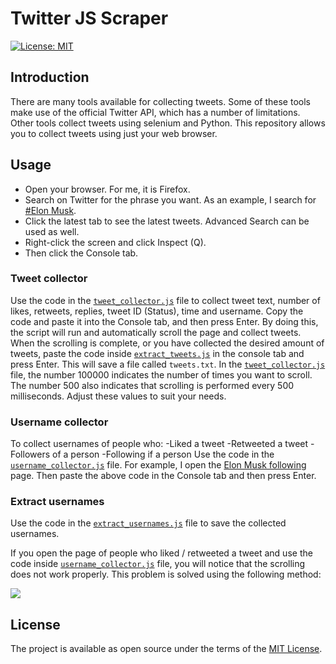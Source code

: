 # Twitter JS Scraper
[![License: MIT](https://img.shields.io/badge/License-MIT-green.svg)](https://opensource.org/licenses/MIT)
## Introduction
There are many tools available for collecting tweets. Some of these tools make use of the official Twitter API, which has a number of limitations. Other tools collect tweets using selenium and Python. This repository allows you to collect tweets using just your web browser.

## Usage
- Open your browser. For me, it is Firefox.
- Search on Twitter for the phrase you want. As an example, I search for [#Elon Musk](https://twitter.com/search?q=%23ElonMusk&src=typeahead_click&f=live).
- Click the latest tab to see the latest tweets. Advanced Search can be used as well.
- Right-click the screen and click Inspect (Q).
- Then click the Console tab.

### Tweet collector

Use the code in the [`tweet_collector.js`](https://github.com/vahidbaghi/twitter-js-scraper/blob/main/tweet_collector.js) file to collect tweet text, number of likes, retweets, replies, tweet ID (Status), time and username. Copy the code and paste it into the Console tab, and then press Enter. By doing this, the script will run and automatically scroll the page and collect tweets. When the scrolling is complete, or you have collected the desired amount of tweets, paste the code inside [`extract_tweets.js`](https://github.com/vahidbaghi/twitter-js-scraper/blob/main/extract_tweets.js) in the console tab and press Enter. This will save a file called `tweets.txt`. In the [`tweet_collector.js`](https://github.com/vahidbaghi/twitter-js-scraper/blob/main/tweet_collector.js) file, the number 100000 indicates the number of times you want to scroll. The number 500 also indicates that scrolling is performed every 500 milliseconds. Adjust these values to suit your needs.

### Username collector

To collect usernames of people who:
-Liked a tweet
-Retweeted a tweet
-Followers of a person
-Following if a person
Use the code in the [`username_collector.js`](https://github.com/vahidbaghi/twitter-js-scraper/blob/main/username_collector.js) file. For example, I open the [Elon Musk following](https://twitter.com/elonmusk/following) page. Then paste the above code in the Console tab and then press Enter.

### Extract usernames

Use the code in the [`extract_usernames.js`](https://github.com/vahidbaghi/twitter-js-scraper/blob/main/extract_usernames.js) file to save the collected usernames. 

If you open the page of people who liked / retweeted a tweet and use the code inside [`username_collector.js`](https://github.com/vahidbaghi/twitter-js-scraper/blob/main/username_collector.js) file, you will notice that the scrolling does not work properly. This problem is solved using the following method:

![](https://i.imgur.com/07w6i5V.gif)

## License

The project is available as open source under the terms of the [MIT License](https://opensource.org/licenses/MIT).
